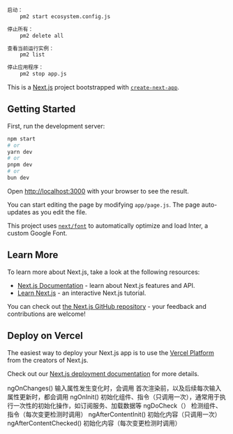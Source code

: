 ```bash
启动：
	pm2 start ecosystem.config.js

停止所有：
	pm2 delete all

查看当前运行实例：
	pm2 list

停止应用程序：
	pm2 stop app.js
```

This is a [Next.js](https://nextjs.org/) project bootstrapped with [`create-next-app`](https://github.com/vercel/next.js/tree/canary/packages/create-next-app).

## Getting Started

First, run the development server:

```bash
npm start
# or
yarn dev
# or
pnpm dev
# or
bun dev
```

Open [http://localhost:3000](http://localhost:3000) with your browser to see the result.

You can start editing the page by modifying `app/page.js`. The page auto-updates as you edit the file.

This project uses [`next/font`](https://nextjs.org/docs/basic-features/font-optimization) to automatically optimize and load Inter, a custom Google Font.

## Learn More

To learn more about Next.js, take a look at the following resources:

- [Next.js Documentation](https://nextjs.org/docs) - learn about Next.js features and API.
- [Learn Next.js](https://nextjs.org/learn) - an interactive Next.js tutorial.

You can check out [the Next.js GitHub repository](https://github.com/vercel/next.js/) - your feedback and contributions are welcome!

## Deploy on Vercel

The easiest way to deploy your Next.js app is to use the [Vercel Platform](https://vercel.com/new?utm_medium=default-template&filter=next.js&utm_source=create-next-app&utm_campaign=create-next-app-readme) from the creators of Next.js.

Check out our [Next.js deployment documentation](https://nextjs.org/docs/deployment) for more details.

ngOnChanges()
输入属性发生变化时，会调用
首次渲染前，以及后续每次输入属性更新时，都会调用
ngOnInit()
初始化组件、指令（只调用一次），通常用于执行一次性的初始化操作，如订阅服务、加载数据等
ngDoCheck（）
检测组件、指令（每次变更检测时调用）
ngAfterContentInit()
初始化内容（只调用一次）
ngAfterContentChecked()
初始化内容（每次变更检测时调用）
